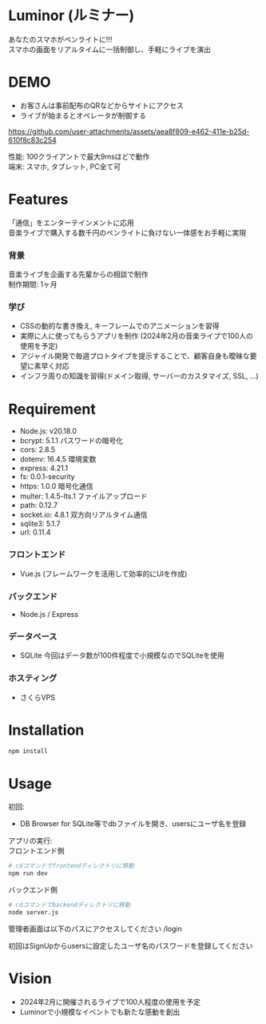 # Luminor (ルミナー)
あなたのスマホがペンライトに!!!  
スマホの画面をリアルタイムに一括制御し、手軽にライブを演出  

# DEMO

* お客さんは事前配布のQRなどからサイトにアクセス
* ライブが始まるとオペレータが制御する

https://github.com/user-attachments/assets/aea8f809-e462-411e-b25d-610f8c83c254

性能: 100クライアントで最大9msほどで動作  
端末: スマホ, タブレット, PC全て可

# Features
「通信」をエンターテインメントに応用  
音楽ライブで購入する数千円のペンライトに負けない一体感をお手軽に実現  

### 背景
音楽ライブを企画する先輩からの相談で制作  
制作期間: 1ヶ月  

### 学び
* CSSの動的な書き換え, キーフレームでのアニメーションを習得
* 実際に人に使ってもらうアプリを制作
  (2024年2月の音楽ライブで100人の使用を予定)
* アジャイル開発で毎週プロトタイプを提示することで、顧客自身も曖昧な要望に素早く対応  
* インフラ周りの知識を習得(ドメイン取得, サーバーのカスタマイズ, SSL, ...)

# Requirement
* Node.js: v20.18.0
* bcrypt: 5.1.1 パスワードの暗号化
* cors: 2.8.5
* dotenv: 16.4.5 環境変数
* express: 4.21.1
* fs: 0.0.1-security
* https: 1.0.0 暗号化通信
* multer: 1.4.5-lts.1 ファイルアップロード
* path: 0.12.7
* socket.io: 4.8.1 双方向リアルタイム通信
* sqlite3: 5.1.7
* url: 0.11.4

### フロントエンド
* Vue.js
(フレームワークを活用して効率的にUIを作成)

### バックエンド
* Node.js / Express

### データベース
* SQLite
今回はデータ数が100件程度で小規模なのでSQLiteを使用

### ホスティング
* さくらVPS

# Installation
```bash
npm install
```

# Usage
初回:  
* DB Browser for SQLite等でdbファイルを開き、usersにユーザ名を登録

アプリの実行:  
フロントエンド側  
```bash
# cdコマンドでfrontendディレクトリに移動
npm run dev
```

バックエンド側  
```bash
# cdコマンドでbackendディレクトリに移動
node server.js
```

管理者画面は以下のパスにアクセスしてください
/login

初回はSignUpからusersに設定したユーザ名のパスワードを登録してください

# Vision
* 2024年2月に開催されるライブで100人程度の使用を予定
* Luminorで小規模なイベントでも新たな感動を創出
